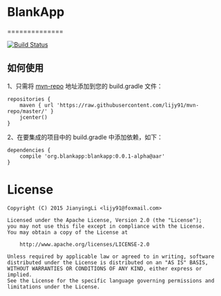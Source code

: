 # BlankApp
==============

[![Build Status](https://api.travis-ci.org/lijy91/BlankApp.svg?branch=master)](https://travis-ci.org/lijy91/BlankApp)

## 如何使用

1、只需将 [mvn-repo](github.com/lijy91/mvn-repo/) 地址添加到您的 build.gradle 文件：
```
repositories {
    maven { url 'https://raw.githubusercontent.com/lijy91/mvn-repo/master/' }
    jcenter()
}
```

2、在要集成的项目中的 build.gradle 中添加依赖，如下：
```
dependencies {
    compile 'org.blankapp:blankapp:0.0.1-alpha@aar'
}
```

# License

    Copyright (C) 2015 JianyingLi <lijy91@foxmail.com>

    Licensed under the Apache License, Version 2.0 (the "License");
    you may not use this file except in compliance with the License.
    You may obtain a copy of the License at

        http://www.apache.org/licenses/LICENSE-2.0

    Unless required by applicable law or agreed to in writing, software
    distributed under the License is distributed on an "AS IS" BASIS,
    WITHOUT WARRANTIES OR CONDITIONS OF ANY KIND, either express or implied.
    See the License for the specific language governing permissions and
    limitations under the License.
